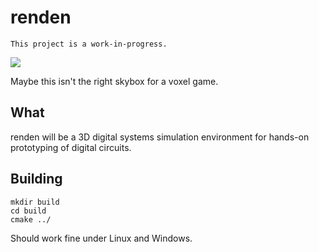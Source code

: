# renden
`This project is a work-in-progress.`

![](https://i.imgur.com/1igdT3w.jpg)

Maybe this isn't the right skybox for a voxel game.

## What
renden will be a 3D digital systems simulation environment for hands-on prototyping of digital circuits.

## Building
```
mkdir build
cd build
cmake ../
```
Should work fine under Linux and Windows.
